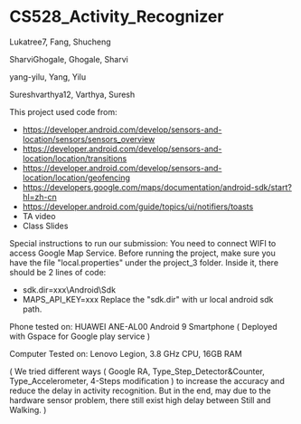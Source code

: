 # CS528_Activity_Recognizer

Lukatree7, Fang, Shucheng

SharviGhogale, Ghogale, Sharvi

yang-yilu, Yang, Yilu

Sureshvarthya12, Varthya, Suresh

This project used code from: 
* https://developer.android.com/develop/sensors-and-location/sensors/sensors_overview
* https://developer.android.com/develop/sensors-and-location/location/transitions
* https://developer.android.com/develop/sensors-and-location/location/geofencing
* https://developers.google.com/maps/documentation/android-sdk/start?hl=zh-cn
* https://developer.android.com/guide/topics/ui/notifiers/toasts
* TA video
* Class Slides

Special instructions to run our submission: You need to connect WIFI to access Google Map Service.
Before running the project, make sure you have the file "local.properties" under the project_3 folder.
Inside it, there should be 2 lines of code:
* sdk.dir=xxx\\Android\\Sdk
* MAPS_API_KEY=xxx
Replace the "sdk.dir" with ur local android sdk path.

Phone tested on: HUAWEI ANE-AL00 Android 9 Smartphone ( Deployed with Gspace for Google play service )

Computer Tested on: Lenovo Legion, 3.8 GHz CPU, 16GB RAM

( We tried different ways ( Google RA, Type_Step_Detector&Counter, Type_Accelerometer, 4-Steps modification ) to increase the accuracy and reduce the delay in activity recognition. But in the end, may due to the hardware sensor problem, there still exist high delay between Still and Walking. )
